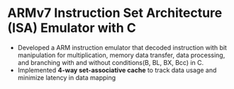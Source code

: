 # ARMv7 Instruction Set Architecture (ISA) Emulator with C

- Developed a ARM instruction emulator that decoded instruction with bit manipulation for multiplication, memory data transfer, data processing, and branching with and without conditions(B, BL, BX, Bcc) in C.
- Implemented **4-way set-associative cache** to track data usage and minimize latency in data mapping
